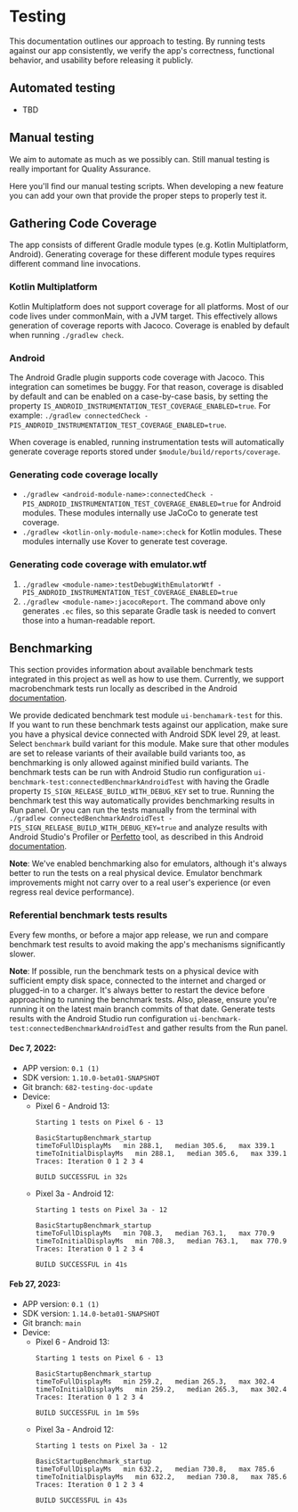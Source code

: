 # Testing
This documentation outlines our approach to testing. By running tests against our app consistently, we verify the app's correctness, functional behavior, and usability before releasing it publicly.

## Automated testing

- TBD
<!-- TODO [#682]: Testing documentation update --> 
<!-- TODO [#682]: https://github.com/zcash/secant-android-wallet/issues/682 --> 

<!-- TODO [#705] Instrumentation coverage generation fails when run locally -->
<!-- TODO [#705] https://github.com/zcash/secant-android-wallet/issues/705-->

## Manual testing

We aim to automate as much as we possibly can. Still manual testing is really important for Quality Assurance.

Here you'll find our manual testing scripts. When developing a new feature you can add your own that provide the proper steps to properly test it.

## Gathering Code Coverage
The app consists of different Gradle module types (e.g. Kotlin Multiplatform, Android).  Generating coverage for these different module types requires different command line invocations.

### Kotlin Multiplatform
Kotlin Multiplatform does not support coverage for all platforms.  Most of our code lives under commonMain, with a JVM target.  This effectively allows generation of coverage reports with Jacoco.  Coverage is enabled by default when running `./gradlew check`.

### Android
The Android Gradle plugin supports code coverage with Jacoco.  This integration can sometimes be buggy.  For that reason, coverage is disabled by default and can be enabled on a case-by-case basis, by setting the property `IS_ANDROID_INSTRUMENTATION_TEST_COVERAGE_ENABLED=true`.  For example: `./gradlew connectedCheck -PIS_ANDROID_INSTRUMENTATION_TEST_COVERAGE_ENABLED=true`.

When coverage is enabled, running instrumentation tests will automatically generate coverage reports stored under `$module/build/reports/coverage`.

### Generating code coverage locally
- `./gradlew <android-module-name>:connectedCheck -PIS_ANDROID_INSTRUMENTATION_TEST_COVERAGE_ENABLED=true` for Android modules. These modules internally use JaCoCo to generate test coverage.
- `./gradlew <kotlin-only-module-name>:check` for Kotlin modules. These modules internally use Kover to generate test coverage.

### Generating code coverage with emulator.wtf
1. `./gradlew <module-name>:testDebugWithEmulatorWtf -PIS_ANDROID_INSTRUMENTATION_TEST_COVERAGE_ENABLED=true`
1. `./gradlew <module-name>:jacocoReport`. The command above only generates `.ec` files, so this separate Gradle task is needed to convert those into a human-readable report.

## Benchmarking
This section provides information about available benchmark tests integrated in this project as well as how to use them. Currently, we support macrobenchmark tests run locally as described in the Android [documentation](https://developer.android.com/topic/performance/benchmarking/benchmarking-overview).

We provide dedicated benchmark test module `ui-benchamark-test` for this. If you want to run these benchmark tests against our application, make sure you have a physical device connected with Android SDK level 29, at least. Select `benchmark` build variant for this module. Make sure that other modules are set to release variants of their available build variants too, as benchmarking is only allowed against minified build variants. The benchmark tests can be run with Android Studio run configuration `ui-benchmark-test:connectedBenchmarkAndroidTest` with having the Gradle property `IS_SIGN_RELEASE_BUILD_WITH_DEBUG_KEY` set to true. Running the benchmark test this way automatically provides benchmarking results in Run panel. Or you can run the tests manually from the terminal with `./gradlew connectedBenchmarkAndroidTest -PIS_SIGN_RELEASE_BUILD_WITH_DEBUG_KEY=true` and analyze results with Android Studio's Profiler or [Perfetto](https://ui.perfetto.dev/) tool, as described in this Android [documentation](https://developer.android.com/topic/performance/benchmarking/macrobenchmark-overview#access-trace).

**Note**: We've enabled benchmarking also for emulators, although it's always better to run the tests on a real physical device. Emulator benchmark improvements might not carry over to a real user's experience (or even regress real device performance).

### Referential benchmark tests results
Every few months, or before a major app release, we run and compare benchmark test results to avoid making the app's mechanisms significantly slower.

**Note**: If possible, run the benchmark tests on a physical device with sufficient empty disk space, connected to the
internet and charged or plugged-in to a charger. It's always better to restart the device before approaching to
running the benchmark tests. Also, please, ensure you're running it on the latest main branch
commits of that date. Generate tests results with the Android Studio run configuration
`ui-benchmark-test:connectedBenchmarkAndroidTest` and gather results from the Run panel.

#### Dec 7, 2022:

- APP version: `0.1 (1)`
- SDK version: `1.10.0-beta01-SNAPSHOT`
- Git branch: `682-testing-doc-update`
- Device:
    - Pixel 6 - Android 13:
      ```
      Starting 1 tests on Pixel 6 - 13

      BasicStartupBenchmark_startup
      timeToFullDisplayMs   min 288.1,   median 305.6,   max 339.1
      timeToInitialDisplayMs   min 288.1,   median 305.6,   max 339.1
      Traces: Iteration 0 1 2 3 4
      
      BUILD SUCCESSFUL in 32s
      ```
    - Pixel 3a - Android 12:
      ```
      Starting 1 tests on Pixel 3a - 12

      BasicStartupBenchmark_startup
      timeToFullDisplayMs   min 708.3,   median 763.1,   max 770.9
      timeToInitialDisplayMs   min 708.3,   median 763.1,   max 770.9
      Traces: Iteration 0 1 2 3 4
      
      BUILD SUCCESSFUL in 41s
      ```

#### Feb 27, 2023:

- APP version: `0.1 (1)`
- SDK version: `1.14.0-beta01-SNAPSHOT`
- Git branch: `main`
- Device:
    - Pixel 6 - Android 13:
      ```
      Starting 1 tests on Pixel 6 - 13
    
      BasicStartupBenchmark_startup
      timeToFullDisplayMs   min 259.2,   median 265.3,   max 302.4
      timeToInitialDisplayMs   min 259.2,   median 265.3,   max 302.4
      Traces: Iteration 0 1 2 3 4
    
      BUILD SUCCESSFUL in 1m 59s
      ```
    - Pixel 3a - Android 12:
      ```
      Starting 1 tests on Pixel 3a - 12
    
      BasicStartupBenchmark_startup
      timeToFullDisplayMs   min 632.2,   median 730.8,   max 785.6
      timeToInitialDisplayMs   min 632.2,   median 730.8,   max 785.6
      Traces: Iteration 0 1 2 3 4
    
      BUILD SUCCESSFUL in 43s
      ```